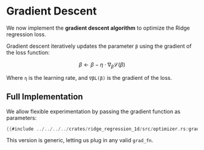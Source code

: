 # Gradient Descent

We now implement the **gradient descent algorithm** to optimize the Ridge regression loss.

Gradient descent iteratively updates the parameter `β` using the gradient of the loss function:

$$
\beta \leftarrow \beta - \eta \cdot \nabla_\beta \mathcal{L}(\beta)
$$

Where `η` is the learning rate, and `∇βL(β)` is the gradient of the loss.

## Full Implementation

We allow flexible experimentation by passing the gradient function as parameters:

```rust
{{#include ../../../../crates/ridge_regression_1d/src/optimizer.rs:gradient_descent}}
```

This version is generic, letting us plug in any valid `grad_fn`.